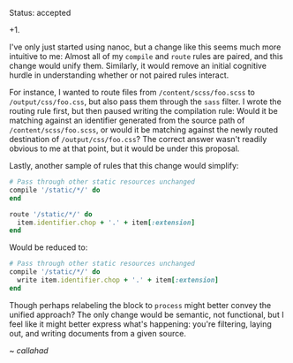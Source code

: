 Status: accepted

+1.

I've only just started using nanoc, but a change like this seems much more
intuitive to me: Almost all of my `compile` and `route` rules are paired,
and this change would unify them. Similarly, it would remove an initial
cognitive hurdle in understanding whether or not paired rules interact.

For instance, I wanted to route files from `/content/scss/foo.scss` to
`/output/css/foo.css`, but also pass them through the `sass` filter.  I
wrote the routing rule first, but then paused writing the compilation
rule: Would it be matching against an identifier generated from the source
path of `/content/scss/foo.scss`, or would it be matching against the
newly routed destination of `/output/css/foo.css`? The correct answer
wasn't readily obvious to me at that point, but it would be under this
proposal.

Lastly, another sample of rules that this change would simplify:

```ruby
# Pass through other static resources unchanged
compile '/static/*/' do
end

route '/static/*/' do
  item.identifier.chop + '.' + item[:extension]
end
```

Would be reduced to:

```ruby
# Pass through other static resources unchanged
compile '/static/*/' do
  write item.identifier.chop + '.' + item[:extension]
end
```

Though perhaps relabeling the block to `process` might better convey the
unified approach? The only change would be semantic, not functional, but I
feel like it might better express what's happening: you're filtering,
laying out, and writing documents from a given source.

~ _callahad_
